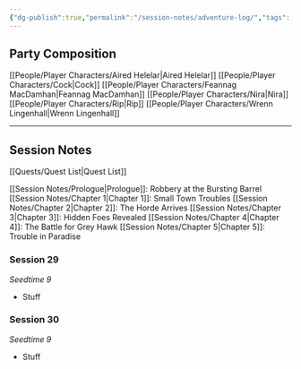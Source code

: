 ```yaml
---
{"dg-publish":true,"permalink":"/session-notes/adventure-log/","tags":["CampaignNotes"]}
---
```


## Party Composition
[[People/Player Characters/Aired Helelar\|Aired Helelar]]
[[People/Player Characters/Cock\|Cock]]
[[People/Player Characters/Feannag MacDamhan\|Feannag MacDamhan]]
[[People/Player Characters/Nira\|Nira]]
[[People/Player Characters/Rip\|Rip]]
[[People/Player Characters/Wrenn Lingenhall\|Wrenn Lingenhall]]

---
## Session Notes
[[Quests/Quest List\|Quest List]]

[[Session Notes/Prologue\|Prologue]]: Robbery at the Bursting Barrel
[[Session Notes/Chapter 1\|Chapter 1]]: Small Town Troubles
[[Session Notes/Chapter 2\|Chapter 2]]: The Horde Arrives
[[Session Notes/Chapter 3\|Chapter 3]]: Hidden Foes Revealed
[[Session Notes/Chapter 4\|Chapter 4]]: The Battle for Grey Hawk
[[Session Notes/Chapter 5\|Chapter 5]]: Trouble in Paradise

### Session 29
*Seedtime 9*
- Stuff
### Session 30
*Seedtime 9*
- Stuff 